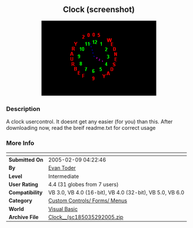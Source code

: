 ﻿<div align="center">

## Clock  \(screenshot\)

<img src="PIC200529429491709.gif">
</div>

### Description

A clock usercontrol. It doesnt get any easier (for you) than this. After downloading now, read the breif readme.txt for correct usage
 
### More Info
 


<span>             |<span>
---                |---
**Submitted On**   |2005-02-09 04:22:46
**By**             |[Evan Toder](https://github.com/Planet-Source-Code/PSCIndex/blob/master/ByAuthor/evan-toder.md)
**Level**          |Intermediate
**User Rating**    |4.4 (31 globes from 7 users)
**Compatibility**  |VB 3\.0, VB 4\.0 \(16\-bit\), VB 4\.0 \(32\-bit\), VB 5\.0, VB 6\.0
**Category**       |[Custom Controls/ Forms/  Menus](https://github.com/Planet-Source-Code/PSCIndex/blob/master/ByCategory/custom-controls-forms-menus__1-4.md)
**World**          |[Visual Basic](https://github.com/Planet-Source-Code/PSCIndex/blob/master/ByWorld/visual-basic.md)
**Archive File**   |[Clock\_\_\(sc185035292005\.zip](https://github.com/Planet-Source-Code/evan-toder-clock-screenshot__1-58801/archive/master.zip)








